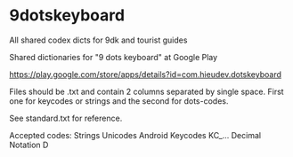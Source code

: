 # 9dotskeyboard
All shared codex dicts for 9dk and tourist guides

Shared dictionaries for "9 dots keyboard" at Google Play

https://play.google.com/store/apps/details?id=com.hieudev.dotskeyboard

Files should be .txt and contain 2 columns separated by single space. First one for keycodes or strings and the second for dots-codes.

See standard.txt for reference.

Accepted codes:
Strings 
Unicodes 
Android Keycodes KC_...
Decimal Notation D

